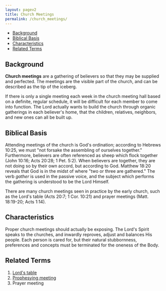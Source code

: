 ```yaml
---
layout: pagev2
title: Church Meetings
permalink: /church_meetings/
---
```

- [Background](#background)
- [Biblical Basis](#biblical-basis)
- [Characteristics](#characteristics)
- [Related Terms](#related-terms)

## Background

**Church meetings** are a gathering of believers so that they may be supplied and perfected. The meetings are the visible part of the church, and can be described as the tip of the iceberg.

If there is only a single meeting each week in the church meeting hall based on a definite, regular schedule, it will be difficult for each member to come into function. The Lord actually wants to build the church through organic gatherings in each believer's home, that the children, relatives, neighbors, and new ones can all be built up.

## Biblical Basis

Attending meetings of the church is God's ordination; according to Hebrews 10:25, we must "not forsake the assembling of ourselves together." Furthermore, believers are often referenced as sheep which flock together (John 10:16; Acts 20:28; 1 Pet. 5:2). When believers are together, they are not doing so by their own accord, but according to God. Matthew 18:20 reveals that God is in the midst of where "two or three are gathered." The verb *gather* is used in the passive voice, and the subject which performs the gathering is understood to be the Lord Himself. 

There are many church meetings seen in practice by the early church, such as the Lord's table (Acts 20:7; 1 Cor. 10:21) and prayer meetings (Matt. 18:19-20; Acts 1:14). 

## Characteristics

Proper church meetings should actually be exposing. The Lord's Spirit speaks to the churches, and inwardly reproves, adjust and balances His people. Each person is cared for, but their natural stubbornness, preferences and concepts must be terminated for the oneness of the Body.

## Related Terms

1. [Lord's table](../lords_table)
2. [Prophesying meeting](../prophesying#prophesying-meeting)
3. Prayer meeting
